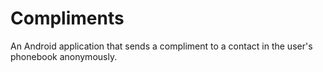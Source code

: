 Compliments
====
An Android application that sends a compliment to a contact in the user's phonebook anonymously. 
